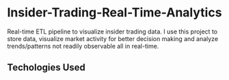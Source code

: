 # Insider-Trading-Real-Time-Analytics

Real-time ETL pipeline to visualize insider trading data. I use this project to store data, visualize market activity for better decision making and analyze trends/patterns not readily observable all in real-time.

## Techologies Used
